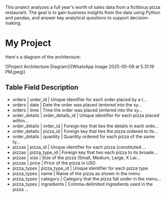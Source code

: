 This project analyzes a full year's worth of sales data from a fictitious pizza restaurant. The goal is to gain business insights from the data using Python and pandas, and answer key analytical questions to support decision-making.


# My Project

Here's a diagram of the architecture:

![Project Architecture Diagram]((WhatsApp Image 2025-05-09 at 5.31.19 PM.jpeg))

## Table 	         Field            	Description
* orders          |	order_id 	        | Unique identifier for each order placed by a t...
* orders 	        | date 	            | Date the order was placed (entered into the sy...
* orders 	        | time 	            | Time the order was placed (entered into the sy...
* order_details 	| order_details_id 	| Unique identifier for each pizza placed within...
* order_details 	| order_id 	        | Foreign key that ties the details in each orde...
* order_details 	| pizza_id 	        | Foreign key that ties the pizza ordered to its...
* order_details 	| quantity 	        | Quantity ordered for each pizza of the same ty...
* pizzas 	        | pizza_id 	        | Unique identifier for each pizza (constituted ...
* pizzas 	        | pizza_type_id 	  | Foreign key that ties each pizza to its broade...
* pizzas 	        | size 	            | Size of the pizza (Small, Medium, Large, X Lar...
* pizzas 	        | price 	          | Price of the pizza in USD
* pizza_types 	  | pizza_type_id 	  | Unique identifier for each pizza type
* pizza_types 	  | name 	            | Name of the pizza as shown in the menu
* pizza_types 	  | category 	        | Category that the pizza fall under in the menu...
* pizza_types 	  | ingredients 	    | Comma-delimited ingredients used in the pizza ...
